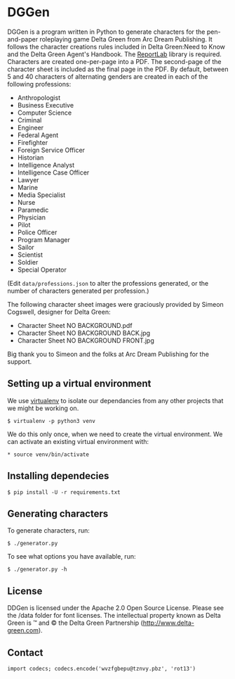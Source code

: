 # DGGen

DGGen is a program written in Python to generate characters for the pen-and-paper roleplaying game Delta Green from Arc Dream Publishing.  It follows the character creations rules included in Delta Green:Need to Know and the Delta Green Agent's Handbook.  The [ReportLab](https://www.reportlab.com/dev/opensource/) library is required.  Characters are created one-per-page into a PDF.  The second-page of the character sheet is included as the final page in the PDF.  By default, between 5 and 40 characters of alternating genders are created in each of the following professions:

* Anthropologist
* Business Executive
* Computer Science
* Criminal
* Engineer
* Federal Agent
* Firefighter
* Foreign Service Officer
* Historian
* Intelligence Analyst
* Intelligence Case Officer
* Lawyer
* Marine
* Media Specialist
* Nurse
* Paramedic
* Physician
* Pilot
* Police Officer
* Program Manager
* Sailor
* Scientist
* Soldier
* Special Operator

(Edit `data/professions.json` to alter the professions generated, or the number of characters generated per profession.)

The following character sheet images were graciously provided by Simeon Cogswell, designer for Delta Green:
* Character Sheet NO BACKGROUND.pdf
* Character Sheet NO BACKGROUND BACK.jpg
* Character Sheet NO BACKGROUND FRONT.jpg

Big thank you to Simeon and the folks at Arc Dream Publishing for the support.


## Setting up a virtual environment

We use [virtualenv](http://docs.python-guide.org/en/latest/dev/virtualenvs/) to isolate our dependancies from any other projects that we might be working on.

    $ virtualenv -p python3 venv

We do this only once, when we need to create the virtual environment. We can activate an existing virtual environment with:

    * source venv/bin/activate

## Installing dependecies

    $ pip install -U -r requirements.txt

## Generating characters

To generate characters, run:

    $ ./generator.py

To see what options you have available, run:

    $ ./generator.py -h
    
## License

DDGen is licensed under the Apache 2.0 Open Source License.  Please see the /data folder for font licenses.  The intellectual property known as Delta Green is ™ and © the Delta Green Partnership (http://www.delta-green.com).

## Contact

    import codecs; codecs.encode('wvzfgbepu@tznvy.pbz', 'rot13')

